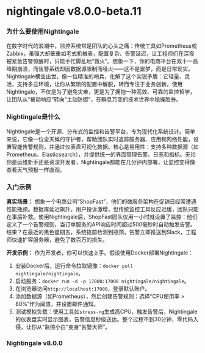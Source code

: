 # nightingale v8.0.0-beta.11
### 为什么要使用Nightingale

在数字时代的浪潮中，监控系统常是团队的心头之痛：传统工具如Prometheus或Zabbix，虽强大却笨重如老式机械表，配置复杂、告警延迟，让工程师们在深夜被紧急告警惊醒时，只能手忙脚乱地“救火”。想象一下，你的电商平台在双十一高峰期崩溃，而告警系统却因数据源限制而哑火——这不是噩梦，而是日常现实。Nightingale横空出世，像一位精准的哨兵，化解了这个尖锐矛盾：它轻量、灵活，支持多云环境，让你从繁琐的配置中解脱，转而专注于业务创新。使用Nightingale，不仅是为了避免灾难，更是为了拥抱一种高效、可靠的监控哲学，让团队从“被动响应”转向“主动防御”，在瞬息万变的技术世界中稳操胜券。

### Nightingale是什么

Nightingale是一个开源、分布式的监控和告警平台，专为现代化系统设计。简单来说，它像一位全天候的守护者，帮助团队实时追踪服务器、应用和网络性能，设置智能告警规则，并通过仪表盘可视化数据。核心是易用性：支持多种数据源（如Prometheus、Elasticsearch），并提供统一的界面管理告警、日志和指标。无论你是运维新手还是资深开发者，Nightingale都能在几分钟内部署，让监控变得像查看天气预报一样直观。

### 入门示例

**真实场景：** 想象一个电商公司“ShopFast”，他们的微服务架构在促销日经常遭遇性能瓶颈。数据库延迟飙升，用户投诉激增，但传统监控工具反应迟缓，团队只能在事后补救。使用Nightingale后，ShopFast团队仅用一小时就设置了监控：他们定义了一个告警规则，当订单服务的API响应时间超过500毫秒时自动触发告警。结果？在最近的黑色星期五，系统提前检测到瓶颈，告警立即推送到Slack，工程师快速扩容服务器，避免了数百万的损失。

**开发示例：** 作为开发者，你可以快速上手。假设使用Docker部署Nightingale：
1. 安装Docker后，运行命令拉取镜像：`docker pull nightingale/nightingale`。
2. 启动服务：`docker run -d -p 17000:17000 nightingale/nightingale`。
3. 在浏览器访问`http://localhost:17000`，登录默认账户。
4. 添加数据源（如Prometheus），然后创建告警规则：选择“CPU使用率 > 80%”作为阈值，并设置邮件通知。
5. 测试模拟负载：使用工具如`stress-ng`生成高CPU，触发告警后，Nightingale的仪表盘实时显示图表，告警信息秒级送达。整个过程不到30分钟，零代码入侵，让你从“监控小白”变身“告警大师”。

### Nightingale v8.0.0